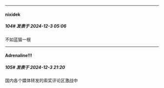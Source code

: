 ﻿
*****

####  nixidek  
##### 104#       发表于 2024-12-3 05:06

不如蓝猫一根


*****

####  Adrenaline!!!  
##### 105#       发表于 2024-12-3 21:20

国内各个媒体转发的索奖评论区激战中

